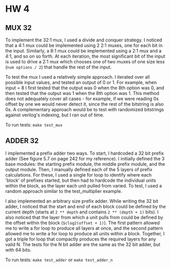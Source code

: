 # HW 4

## MUX 32
To implement the 32:1 mux, I used a divide and conquer strategy. I noticed that a 4:1
mux could be implemented using 2 2:1 muxes, one for each bit in the input. Similarly, a
8:1 mux could be implemented using a 2:1 mux and a 4:1, and so on so forth. At each
iteration, the most significant bit of the input is used to drive a 2:1 mux which
chooses one of two muxes of one size less (`num options / 2`) that handle the rest of the
input.

To test the mux I used a relatively simple approach. I iterated over all possible input
values, and tested an output of 0 or 1. For example, when input = 8 I first
tested that the output was 0 when the 8th option was 0, and then tested that the output
was 1 when the 8th option was 1. This method does not adequately cover all cases - for
example, if we were reading 0s offset by one we would never detect it, since the rest of
the bitstring is also 0s. A complementary approach would be to test with randomized
bitstrings against verilog's indexing, but I ran out of time.

To run tests: `make test_mux`

## ADDER 32
I implemented a prefix adder two ways. To start, I hardcoded a 32 bit prefix adder (See
figure 5.7 on page 242 for my reference). I initially defined the 3 base modules: the
starting prefix module, the middle prefix module, and the output module. Then, I
manually defined each of the 5 layers of prefix calculations. For these, I used a single
for loop to identify where each 'block' of prefixes started, but then had to hardcode
the individual units within the block, as the layer each unit pulled from varied. To
test, I used a random approach similar to the test_multiplier example.

I also implemented an arbitrary size prefix adder. While writing the 32 bit adder, I
noticed that the start and end of each block could be defined by the current depth
(starts at `2 ** depth` and contains `2 ** (depth + 1)` bits). I also noticed that the layer
from which a unit pulls from could be defined by the offset within the block
(`$clog2(offset + 1)`). The first pattern allowed me to write a for loop to produce all
layers at once, and the second pattern allowed me to write a for loop to produce all
units within a block. Together, I got a triple for loop that compactly produces the
required layers for any valid N. The tests for the N bit adder are the same as the 32
bit adder, but with 64 bits.

To run tests: `make test_adder` or `make test_adder_n`
